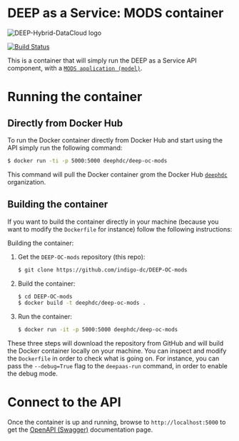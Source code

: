 # DEEP as a Service: MODS container

![DEEP-Hybrid-DataCloud logo](https://deep-hybrid-datacloud.eu/wp-content/uploads/sites/2/2018/01/logo.png)

[![Build Status](https://jenkins.indigo-datacloud.eu:8080/buildStatus/icon?job=Pipeline-as-code/DEEP-OC-org/DEEP-OC-mods/master)](https://jenkins.indigo-datacloud.eu:8080/job/Pipeline-as-code/job/DEEP-OC-org/job/DEEP-OC-mods/job/master)

This is a container that will simply run the DEEP as a Service API component,
with a [`MODS application (model)`](https://github.com/indigo-dc/mods).

# Running the container

## Directly from Docker Hub

To run the Docker container directly from Docker Hub and start using the API
simply run the following command:

```bash
$ docker run -ti -p 5000:5000 deephdc/deep-oc-mods
```

This command will pull the Docker container grom the Docker Hub
[`deephdc`](https://hub.docker.com/u/deephdc/) organization.


## Building the container

If you want to build the container directly in your machine (because you want
to modify the `Dockerfile` for instance) follow the following instructions:

Building the container:

1. Get the `DEEP-OC-mods` repository (this repo):

    ```bash
    $ git clone https://github.com/indigo-dc/DEEP-OC-mods
    ```

2. Build the container:

    ```bash
    $ cd DEEP-OC-mods
    $ docker build -t deephdc/deep-oc-mods .
    ```

3. Run the container:

    ```bash
    $ docker run -it -p 5000:5000 deephdc/deep-oc-mods
    ```

These three steps will download the repository from GitHub and will build the
Docker container locally on your machine. You can inspect and modify the
`Dockerfile` in order to check what is going on. For instance, you can pass the
`--debug=True` flag to the `deepaas-run` command, in order to enable the debug
mode.

# Connect to the API

Once the container is up and running, browse to `http://localhost:5000` to get
the [OpenAPI (Swagger)](https://www.openapis.org/) documentation page.
